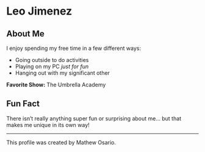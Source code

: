 # Leo Jimenez  

## About Me  
I enjoy spending my free time in a few different ways:  

- Going outside to do activities  
- Playing on my PC *just for fun*  
- Hanging out with my significant other  

**Favorite Show:** The Umbrella Academy   

## Fun Fact  
There isn’t really anything super fun or surprising about me… but that makes me unique in its own way!  

---  
This profile was created by Mathew Osario. 
